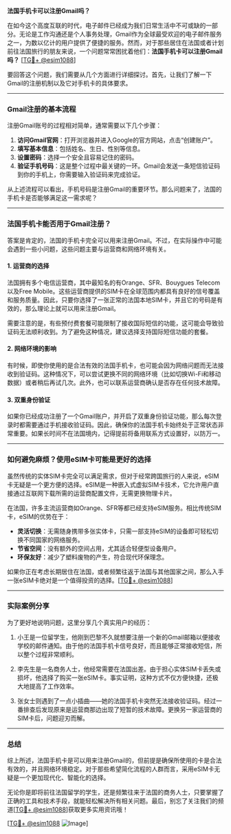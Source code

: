 **法国手机卡可以注册Gmail吗？**

在如今这个高度互联的时代，电子邮件已经成为我们日常生活中不可或缺的一部分。无论是工作沟通还是个人事务处理，Gmail作为全球最受欢迎的电子邮件服务之一，为数以亿计的用户提供了便捷的服务。然而，对于那些居住在法国或者计划前往法国旅行的朋友来说，一个问题常常困扰着他们：**法国手机卡可以注册Gmail吗？** [[TG💪+ @esim1088](https://t.me/s/esim1088)]

要回答这个问题，我们需要从几个方面进行详细探讨。首先，让我们了解一下Gmail的注册机制以及它对手机卡的具体要求。

---

### Gmail注册的基本流程

注册Gmail账号的过程相对简单，通常需要以下几个步骤：

1. **访问Gmail官网**：打开浏览器并进入Google的官方网站，点击“创建账户”。
2. **填写基本信息**：包括姓名、生日、性别等信息。
3. **设置密码**：选择一个安全且容易记住的密码。
4. **验证手机号码**：这是整个过程中最关键的一环。Gmail会发送一条短信验证码到你的手机上，你需要输入验证码来完成验证。

从上述流程可以看出，手机号码是注册Gmail的重要环节。那么问题来了，法国的手机卡是否能够满足这一需求呢？

---

### 法国手机卡能否用于Gmail注册？

答案是肯定的，法国的手机卡完全可以用来注册Gmail。不过，在实际操作中可能会遇到一些小问题，这些问题主要与运营商和网络环境有关。

#### 1. **运营商的选择**
法国拥有多个电信运营商，其中最知名的有Orange、SFR、Bouygues Telecom以及Free Mobile。这些运营商提供的SIM卡在全球范围内都具有良好的信号覆盖和服务质量。因此，只要你选择了一张正常的法国本地SIM卡，并且它的号码是有效的，那么理论上就可以用来注册Gmail。

需要注意的是，有些预付费套餐可能限制了接收国际短信的功能，这可能会导致验证码无法顺利收到。为了避免这种情况，建议选择支持国际短信功能的套餐。

#### 2. **网络环境的影响**
有时候，即使你使用的是合法有效的法国手机卡，也可能会因为网络问题而无法接收到验证码。这种情况下，可以尝试更换不同的网络环境（比如切换Wi-Fi和移动数据）或者稍后再试几次。此外，也可以联系运营商确认是否存在任何技术故障。

#### 3. **双重身份验证**
如果你已经成功注册了一个Gmail账户，并开启了双重身份验证功能，那么每次登录时都需要通过手机接收验证码。因此，确保你的法国手机卡始终处于正常状态非常重要。如果长时间不在法国境内，记得提前将备用联系方式设置好，以防万一。

---

### 如何避免麻烦？使用eSIM卡可能是更好的选择

虽然传统的实体SIM卡完全可以满足需求，但对于经常跨国旅行的人来说，eSIM卡无疑是一个更方便的选择。eSIM是一种嵌入式虚拟SIM卡技术，它允许用户直接通过互联网下载所需的运营商配置文件，无需更换物理卡片。

在法国，许多主流运营商如Orange、SFR等都已经支持eSIM服务。相比传统SIM卡，eSIM的优势在于：

- **灵活切换**：无需随身携带多张实体卡，只需一部支持eSIM的设备即可轻松切换不同国家的网络服务。
- **节省空间**：没有额外的空间占用，尤其适合轻便型设备用户。
- **环保友好**：减少了塑料废物的产生，符合现代环保理念。

如果你正在考虑长期居住在法国，或者频繁往返于法国与其他国家之间，那么入手一张eSIM卡绝对是一个值得投资的选择。[[TG💪+ @esim1088](https://t.me/s/esim1088)]

---

### 实际案例分享

为了更好地说明问题，这里分享几个真实用户的经历：

1. 小王是一位留学生，他刚到巴黎不久就想要注册一个新的Gmail邮箱以便接收学校的邮件通知。由于他的法国手机卡信号良好，而且能够正常接收短信，所以整个过程非常顺利。
   
2. 李先生是一名商务人士，他经常需要在法国出差。由于担心实体SIM卡丢失或损坏，他选择了购买一张eSIM卡。事实证明，这种方式不仅方便快捷，还极大地提高了工作效率。

3. 张女士则遇到了一点小插曲——她的法国手机卡突然无法接收验证码。经过一番排查后发现原来是运营商那边出现了短暂的技术故障。更换另一家运营商的SIM卡后，问题迎刃而解。

---

### 总结

综上所述，法国手机卡是可以用来注册Gmail的，但前提是确保所使用的卡是合法有效的，并且网络环境稳定。对于那些希望简化流程的人群而言，采用eSIM卡无疑是一个更加现代化、智能化的选择。

无论你是即将前往法国留学的学生，还是频繁往来于法国的商务人士，只要掌握了正确的工具和技术手段，就能轻松解决所有相关问题。最后，别忘了关注我们的频道[[TG💪+ @esim1088](https://t.me/s/esim1088)]获取更多实用资讯哦！

[[TG💪+ @esim1088](https://t.me/s/esim1088) ![Image](https://i.postimg.cc/4NQfJmqS/Snipaste-2025-05-13-00-14-12.png)]